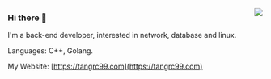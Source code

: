 
<a href="https://github.com/tangrc99" target="_blank"><img align="right" src="https://github-readme-stats.vercel.app/api?username=tangrc99&show_icons=true&count_private=false&theme=vue-dark" /></a>

### Hi there 👋

I'm a back-end developer, interested in network, database and linux.

Languages: C++, Golang.

My Website: [https://tangrc99.com](https://tangrc99.com)
